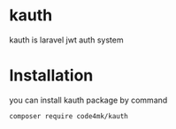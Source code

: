 # kauth
kauth is laravel jwt auth system


# Installation
you can install kauth package by command
```bash
composer require code4mk/kauth
```
